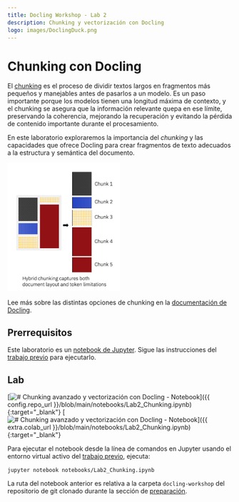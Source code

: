 ```yaml
---
title: Docling Workshop - Lab 2
description: Chunking y vectorización con Docling
logo: images/DoclingDuck.png
---
```


# Chunking con Docling

El [chunking](https://www.ibm.com/architectures/papers/rag-cookbook/chunking) es el proceso de dividir textos largos en fragmentos más pequeños y manejables antes de pasarlos a un modelo. Es un paso importante porque los modelos tienen una longitud máxima de contexto, y el chunking se asegura que la información relevante quepa en ese límite, preservando la coherencia, mejorando la recuperación y evitando la pérdida de contenido importante durante el procesamiento.

En este laboratorio exploraremos la importancia del *chunking* y las capacidades que ofrece Docling para crear fragmentos de texto adecuados a la estructura y semántica del documento.

<div style="text-align: left;">
  <img src="../images/chunking.png" alt="docling-chunking" style="width: 50%; max-width: 600px;"/>
</div>

<!-- ![docling-chunking](../images/chunking.png){: style="transform: scale(0.8); padding: 0px; margin: 0px;" } -->

Lee más sobre las distintas opciones de chunking en la [documentación de Docling](https://docling-project.github.io/docling/concepts/chunking/).

## Prerrequisitos

Este laboratorio es un [notebook de Jupyter](https://jupyter.org/). Sigue las instrucciones del [trabajo previo](../pre-work/README.md) para ejecutarlo.

## Lab

[![# Chunking avanzado y vectorización con Docling - Notebook](https://badgen.net/badge/icon/github?icon=github&label=Ver%20en "Ver en GitHub")]({{ config.repo_url }}/blob/main/notebooks/Lab2_Chunking.ipynb){:target="_blank"}
[![# Chunking avanzado y vectorización con Docling - Notebook](https://colab.research.google.com/assets/colab-badge.svg "Abrir en Colab")]({{ extra.colab_url }}/blob/main/notebooks/Lab2_Chunking.ipynb){:target="_blank"}

Para ejecutar el notebook desde la línea de comandos en Jupyter usando el entorno virtual activo del [trabajo previo](../pre-work/README.md#instalar-jupyter), ejecuta:

```shell
jupyter notebook notebooks/Lab2_Chunking.ipynb
```

La ruta del notebook anterior es relativa a la carpeta `docling-workshop` del repositorio de git clonado durante la sección de [preparación](../pre-work/README.md#clonar-el-repositorio-de-la-workshop-de-docling).